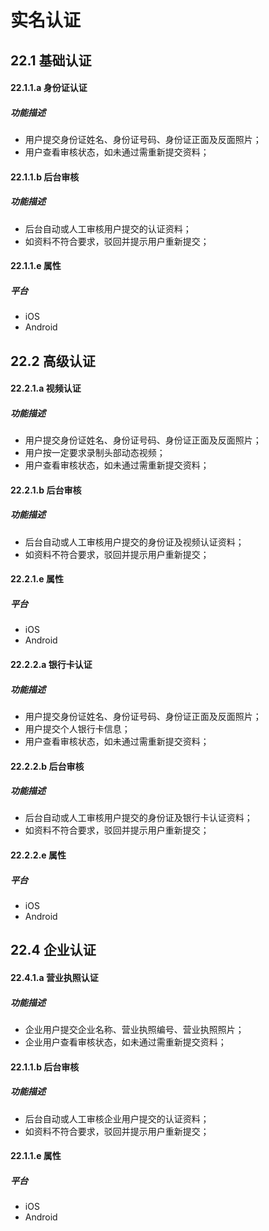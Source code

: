 # 实名认证
## 22.1 基础认证
#### 22.1.1.a 身份证认证
##### 功能描述
* 用户提交身份证姓名、身份证号码、身份证正面及反面照片；
* 用户查看审核状态，如未通过需重新提交资料；

#### 22.1.1.b 后台审核
##### 功能描述
* 后台自动或人工审核用户提交的认证资料；
* 如资料不符合要求，驳回并提示用户重新提交；

#### 22.1.1.e 属性
##### 平台
* iOS
* Android

## 22.2 高级认证
#### 22.2.1.a 视频认证
##### 功能描述
* 用户提交身份证姓名、身份证号码、身份证正面及反面照片；
* 用户按一定要求录制头部动态视频；
* 用户查看审核状态，如未通过需重新提交资料；

#### 22.2.1.b 后台审核
##### 功能描述
* 后台自动或人工审核用户提交的身份证及视频认证资料；
* 如资料不符合要求，驳回并提示用户重新提交；

#### 22.2.1.e 属性
##### 平台
* iOS
* Android

#### 22.2.2.a 银行卡认证
##### 功能描述
* 用户提交身份证姓名、身份证号码、身份证正面及反面照片；
* 用户提交个人银行卡信息；
* 用户查看审核状态，如未通过需重新提交资料；

#### 22.2.2.b 后台审核
##### 功能描述
* 后台自动或人工审核用户提交的身份证及银行卡认证资料；
* 如资料不符合要求，驳回并提示用户重新提交；

#### 22.2.2.e 属性
##### 平台
* iOS
* Android

## 22.4 企业认证
#### 22.4.1.a 营业执照认证
##### 功能描述
* 企业用户提交企业名称、营业执照编号、营业执照照片；
* 企业用户查看审核状态，如未通过需重新提交资料；

#### 22.1.1.b 后台审核
##### 功能描述
* 后台自动或人工审核企业用户提交的认证资料；
* 如资料不符合要求，驳回并提示用户重新提交；

#### 22.1.1.e 属性
##### 平台
* iOS
* Android